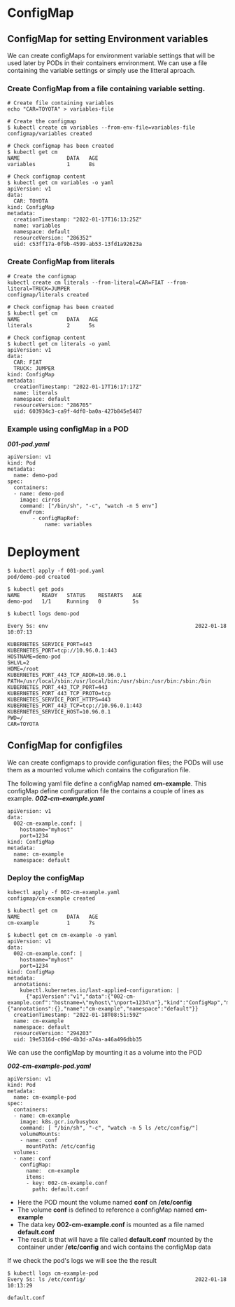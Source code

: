 # ConfigMap

## ConfigMap for setting Environment variables
We can create configMaps for environment variable settings that will be used later by PODs 
in their containers environment. We can use a file containing the variable settings or
simply use the litteral aproach.

### Create ConfigMap from a file containing variable setting.

```
# Create file containing variables
echo "CAR=TOYOTA" > variables-file

# Create the configmap
$ kubectl create cm variables --from-env-file=variables-file
configmap/variables created

# Check configmap has been created
$ kubectl get cm
NAME               DATA   AGE
variables          1      8s

# Check configmap content
$ kubectl get cm variables -o yaml
apiVersion: v1
data:
  CAR: TOYOTA
kind: ConfigMap
metadata:
  creationTimestamp: "2022-01-17T16:13:25Z"
  name: variables
  namespace: default
  resourceVersion: "286352"
  uid: c53ff17a-0f9b-4599-ab53-13fd1a92623a

```

### Create ConfigMap from literals

```
# Create the configmap
kubectl create cm literals --from-literal=CAR=FIAT --from-literal=TRUCK=JUMPER
configmap/literals created

# Check configmap has been created
$ kubectl get cm
NAME               DATA   AGE
literals           2      5s

# Check configmap content
$ kubectl get cm literals -o yaml
apiVersion: v1
data:
  CAR: FIAT
  TRUCK: JUMPER
kind: ConfigMap
metadata:
  creationTimestamp: "2022-01-17T16:17:17Z"
  name: literals
  namespace: default
  resourceVersion: "286705"
  uid: 603934c3-ca9f-4df0-ba0a-427b845e5487
```

### Example using configMap in a POD
***001-pod.yaml***
```
apiVersion: v1
kind: Pod
metadata:
  name: demo-pod
spec:
  containers:
  - name: demo-pod
    image: cirros
    command: ["/bin/sh", "-c", "watch -n 5 env"]
    envFrom:
        - configMapRef:
            name: variables
```
# Deployment
```
$ kubectl apply -f 001-pod.yaml
pod/demo-pod created

$ kubectl get pods
NAME       READY   STATUS    RESTARTS   AGE
demo-pod   1/1     Running   0          5s

$ kubectl logs demo-pod

Every 5s: env                                               2022-01-18 10:07:13

KUBERNETES_SERVICE_PORT=443
KUBERNETES_PORT=tcp://10.96.0.1:443
HOSTNAME=demo-pod
SHLVL=2
HOME=/root
KUBERNETES_PORT_443_TCP_ADDR=10.96.0.1
PATH=/usr/local/sbin:/usr/local/bin:/usr/sbin:/usr/bin:/sbin:/bin
KUBERNETES_PORT_443_TCP_PORT=443
KUBERNETES_PORT_443_TCP_PROTO=tcp
KUBERNETES_SERVICE_PORT_HTTPS=443
KUBERNETES_PORT_443_TCP=tcp://10.96.0.1:443
KUBERNETES_SERVICE_HOST=10.96.0.1
PWD=/
CAR=TOYOTA
```

## ConfigMap for configfiles
We can create configmaps to provide configuration files; the PODs will use them as a mounted volume which contains the cofiguration file.


The following yaml file define a configMap named **cm-example**. 
This configMap define  configuration file the contains a couple of lines as example.
***002-cm-example.yaml***
```
apiVersion: v1
data:
  002-cm-example.conf: |
    hostname="myhost"
    port=1234
kind: ConfigMap
metadata:
  name: cm-example
  namespace: default
```

### Deploy the configMap
```
kubectl apply -f 002-cm-example.yaml
configmap/cm-example created

$ kubectl get cm
NAME               DATA   AGE
cm-example         1      7s

$ kubectl get cm cm-example -o yaml
apiVersion: v1
data:
  002-cm-example.conf: |
    hostname="myhost"
    port=1234
kind: ConfigMap
metadata:
  annotations:
    kubectl.kubernetes.io/last-applied-configuration: |
      {"apiVersion":"v1","data":{"002-cm-example.conf":"hostname=\"myhost\"\nport=1234\n"},"kind":"ConfigMap","metadata":{"annotations":{},"name":"cm-example","namespace":"default"}}
  creationTimestamp: "2022-01-18T08:51:59Z"
  name: cm-example
  namespace: default
  resourceVersion: "294203"
  uid: 19e5316d-c09d-4b3d-a74a-a46a496dbb35

```
We can use the configMap by mounting it as a volume into the POD

***002-cm-example-pod.yaml***
```
apiVersion: v1
kind: Pod
metadata:
  name: cm-example-pod
spec:
  containers:
  - name: cm-example
    image: k8s.gcr.io/busybox
    command: [ "/bin/sh", "-c", "watch -n 5 ls /etc/config/"]
    volumeMounts:
    - name: conf
      mountPath: /etc/config
  volumes:
  - name: conf
    configMap:
      name:  cm-example
      items:
      - key: 002-cm-example.conf
        path: default.conf
```
 
* Here the POD mount the volume named **conf** on **/etc/config**
* The volume **conf** is defined to reference a configMap named **cm-example**
* The data key **002-cm-example.conf** is mounted as a file named **default.conf**
* The result is that will have a file called **default.conf** mounted by the container under **/etc/config** and wich contains the configMap data

If we check the pod's logs we will see the the result 
```
$ kubectl logs cm-example-pod
Every 5s: ls /etc/config/                                   2022-01-18 10:13:29

default.conf

```

